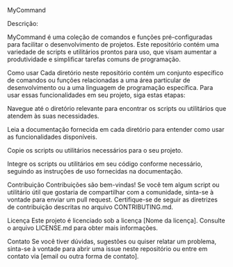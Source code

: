 MyCommand

Descrição:

MyCommand é uma coleção de comandos e funções pré-configuradas para facilitar o desenvolvimento de projetos. Este repositório contém uma variedade de scripts e utilitários prontos para uso, que visam aumentar a produtividade e simplificar tarefas comuns de programação.

Como usar
Cada diretório neste repositório contém um conjunto específico de comandos ou funções relacionadas a uma área particular de desenvolvimento ou a uma linguagem de programação específica. Para usar essas funcionalidades em seu projeto, siga estas etapas:

Navegue até o diretório relevante para encontrar os scripts ou utilitários que atendem às suas necessidades.

Leia a documentação fornecida em cada diretório para entender como usar as funcionalidades disponíveis.

Copie os scripts ou utilitários necessários para o seu projeto.

Integre os scripts ou utilitários em seu código conforme necessário, seguindo as instruções de uso fornecidas na documentação.

Contribuição
Contribuições são bem-vindas! Se você tem algum script ou utilitário útil que gostaria de compartilhar com a comunidade, sinta-se à vontade para enviar um pull request. Certifique-se de seguir as diretrizes de contribuição descritas no arquivo CONTRIBUTING.md.

Licença
Este projeto é licenciado sob a licença [Nome da licença]. Consulte o arquivo LICENSE.md para obter mais informações.

Contato
Se você tiver dúvidas, sugestões ou quiser relatar um problema, sinta-se à vontade para abrir uma issue neste repositório ou entre em contato via [email ou outra forma de contato].
